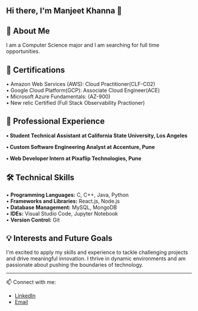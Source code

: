 ## Hi there, I'm Manjeet Khanna 👋

<!--
**ManjeetKhanna/ManjeetKhanna** is a ✨ _special_ ✨ repository because its `README.md` (this file) appears on your GitHub profile.

Here are some ideas to get you started:

- 🔭 I’m currently working on ...
- 🌱 I’m currently learning ...
- 👯 I’m looking to collaborate on ...
- 🤔 I’m looking for help with ...
- 💬 Ask me about ...
- 📫 How to reach me: ...
- 😄 Pronouns: ...
- ⚡ Fun fact: ...
-->

:rocket: About Me  
---
I am a Computer Science major and I am searching for full time opportunities.

:scroll: Certifications  
---
•	Amazon Web Services (AWS): Cloud Practitioner(CLF-C02)  <br>
•	Google Cloud Platform(GCP): Associate Cloud Engineer(ACE) <br>
•	Microsoft Azure Fundamentals: (AZ-900) <br> 
•	New relic Certified (Full Stack Observability Practioner) <br>

:briefcase: Professional Experience  
---
**• Student Technical Assistant at California State University, Los Angeles** <br>

**• Custom Software Engineering Analyst at Accenture, Pune**  

**• Web Developer Intern at Pixaflip Technologies, Pune**  

:hammer_and_wrench: Technical Skills  
---
• **Programming Languages:** C, C++, Java, Python  
• **Frameworks and Libraries:** React.js, Node.js  
• **Database Management:** MySQL, MongoDB  
• **IDEs:** Visual Studio Code, Jupyter Notebook   
• **Version Control:** Git  

:bulb: Interests and Future Goals  
---
I'm excited to apply my skills and experience to tackle challenging projects and drive meaningful innovation. I thrive in dynamic environments and am passionate about pushing the boundaries of technology.

---

📫 Connect with me:
- [LinkedIn](linkedin.com/in/manjeet-khanna-1853711a5)
- [Email](manjeetkhanna04@gmail.com)
